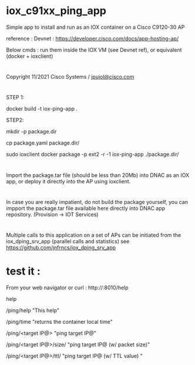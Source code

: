 # iox_c91xx_ping_app
Simple app to install and run as an IOX container on a Cisco C9120-30 AP

reference : Devnet : https://developer.cisco.com/docs/app-hosting-ap/

Below cmds : run them inside the IOX VM (see Devnet ref), or equivalent (docker + ioxclient)
# 
Copyright 11/2021 Cisco Systems /  jpujol@cisco.com
#
STEP 1: 

docker build -t iox-ping-app .
 
STEP2:

mkdir -p package.dir

cp package.yaml package.dir/

sudo ioxclient docker package -p ext2 -r -1 iox-ping-app ./package.dir/

#
Import the package.tar file (should be less than 20Mb) into DNAC as an IOX app, or 
deploy it directly into the AP using ioxclient. 

#

In case you are really impatient, do not build the package yourself, you can impport the package.tar file available here directly into DNAC app repository. (Provision -> IOT Services)

# 

Multiple calls to this application on a set of APs can be initiated from the iox_dping_srv_app (parallel calls and statistics)
see https://github.com/jnfrncs/iox_dping_srv_app

# test it : 

From your web navigator or curl : http://<AP IP>:8010/help 
 	
help	
 
/ping/help	"This help"
 
/ping/time	"returns the container local time"
 
/ping/<target IP@>	"ping target IP@"
 
/ping/<target IP@>/size/<packet size>	"ping target IP@ (w/ packet size)"

/ping/<target IP@>/ttl/<TTL value>	"ping target IP@ (w/ TTL value) "
